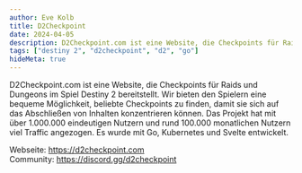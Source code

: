 ```yaml
---
author: Eve Kolb
title: D2Checkpoint
date: 2024-04-05
description: D2Checkpoint.com ist eine Website, die Checkpoints für Raids und Dungeons im Spiel Destiny 2 bereitstellt
tags: ["destiny 2", "d2checkpoint", "d2", "go"]
hideMeta: true
---
```


D2Checkpoint.com ist eine Website, die Checkpoints für Raids und Dungeons im Spiel Destiny 2 bereitstellt. Wir bieten den Spielern eine bequeme Möglichkeit, beliebte Checkpoints zu finden, damit sie sich auf das Abschließen von Inhalten konzentrieren können.
Das Projekt hat mit über 1.000.000 eindeutigen Nutzern und rund 100.000 monatlichen Nutzern viel Traffic angezogen. Es wurde mit Go, Kubernetes und Svelte entwickelt.

Webseite: https://d2checkpoint.com  
Community: https://discord.gg/d2checkpoint
